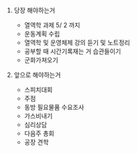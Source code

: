 1. 당장 해야하는거 
    * 열역학 과제 5/ 2 까지
    * 운동계획 수립
    * 열역학 및 운영체제 강의 듣기 및 노트정리
    * 공부할 때 시간기록재는 거 습관들이기
    * 군화가져오기
    
2. 앞으로 해야하는거
    * 스피치대회
    * 주점
    * 동방 필요물품 수요조사
    * 가스비내기
    * 심리상담
    * 다음주 총회
    * 공장 견학